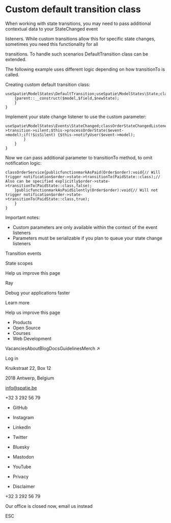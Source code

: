 # Custom default transition class

When working with state transitions, you may need to pass additional contextual data to your StateChanged event

listeners. While custom transitions allow this for specific state changes, sometimes you need this functionality for all

transitions. To handle such scenarios DefaultTransition class can be extended.

The following example uses different logic depending on how transitionTo is called.

Creating custom default transition class:

```
useSpatie\ModelStates\DefaultTransition;useSpatie\ModelStates\State;classCustomDefaultTransitionWithAttributesextendsDefaultTransition{publicfunction__construct($model,string$field,State$newState,publicbool$silent=false)
    {parent::__construct($model,$field,$newState);
    }
}
```

Implement your state change listener to use the custom parameter:

```
useSpatie\ModelStates\Events\StateChanged;classOrderStateChangedListener{publicfunctionhandle(StateChanged$event):void{$isSilent=$event->transition->silent;$this->processOrderState($event->model);if(!$isSilent) {$this->notifyUser($event->model);
        }
    }
}
```

Now we can pass additional parameter to transitionTo method, to omit notification logic:

```
classOrderService{publicfunctionmarkAsPaid(Order$order):void{// Will trigger notification$order->state->transitionTo(PaidState::class);// Also can be specified explicitly$order->state->transitionTo(PaidState::class,false);
    }publicfunctionmarkAsPaidSilently(Order$order):void{// Will not trigger notification$order->state->transitionTo(PaidState::class,true);
    }
}
```

Important notes:

- Custom parameters are only available within the context of the event listeners
- Parameters must be serializable if you plan to queue your state change listeners

Transition events

State scopes

Help us improve this page

Ray

Debug your applications faster

Learn more

Help us improve this page

- Products
- Open Source
- Courses
- Web Development

VacanciesAboutBlogDocsGuidelinesMerch ↗

Log in

Kruikstraat 22, Box 12

2018 Antwerp, Belgium

info@spatie.be

+32 3 292 56 79

- GitHub
- Instagram
- LinkedIn
- Twitter
- Bluesky
- Mastodon
- YouTube

- Privacy
- Disclaimer

+32 3 292 56 79

Our office is closed now, email us instead

ESC
